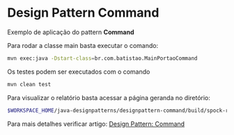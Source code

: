 # Design Pattern Command

Exemplo de aplicação do pattern **Command**

Para rodar a classe main basta executar o comando:
```bash
mvn exec:java -Dstart-class=br.com.batistao.MainPortaoCommand
```

Os testes podem ser executados com o comando
```bash
mvn clean test
```

Para visualizar o relatório basta acessar a página geranda no diretório:
```bash
$WORKSPACE_HOME/java-designpatterns/designpattern-command/build/spock-reports/index.html
```

Para mais detalhes verificar artigo: [Design Pattern: Command](https://cezbatistao.wordpress.com/2016/05/21/design-pattern-command)
